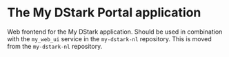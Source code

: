 # The My DStark Portal application

Web frontend for the My DStark application. Should be used in combination with the `my_web_ui` service in the `my-dstark-nl` repository. This is moved from the `my-dstark-nl` repository.
